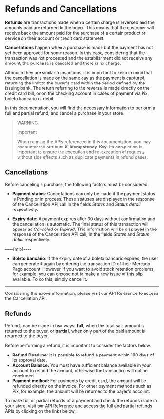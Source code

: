 # Refunds and Cancellations

**Refunds** are transactions made when a certain charge is reversed and the amounts paid are returned to the buyer. This means that the customer will receive back the amount paid for the purchase of a certain product or service on their account or credit card statement.

**Cancellations** happen when a purchase is made but the payment has not yet been approved for some reason. In this case, considering that the transaction was not processed and the establishment did not receive any amount, the purchase is canceled and there is no charge.

Although they are similar transactions, it is important to keep in mind that the cancellation is made on the same day as the payment is captured, returning the limit to the buyer's card within the period defined by the issuing bank. The return referring to the reversal is made directly on the credit card bill, or on the checking account in cases of payment via Pix, boleto bancário or debit.

In this documentation, you will find the necessary information to perform a full and partial refund, and cancel a purchase in your store.


> WARNING
>
> Important
>
> When running the APIs referenced in this documentation, you may encounter the attribute **X-Idempotency-Key**. Its completion is important to ensure the execution and re-execution of requests without side effects such as duplicate payments in refund cases.

## Cancellations

Before canceling a purchase, the following factors must be considered: 

- **Payment status**: Cancellations can only be made if the payment status is Pending or In process. These statuses are displayed in the response of the Cancellation API call in the fields *Status* and *Status detail* respectively.

- **Expiry date**: A payment expires after 30 days without confirmation and the cancellation is automatic. The final status of this transaction will appear as *Canceled* or *Expired*. This information will be displayed in the response of the Cancellation API call, in the fields *Status* and *Status detail* respectively.

----[mlb]----
- **Boleto bancário**: If the expiry date of a boleto bancário expires, the user can generate it again by entering the transaction ID of their Mercado Pago account. However, if you want to avoid stock retention problems, for example, you can choose not to make a new issue of this slip available. To do this, simply cancel it.

------------

Considering the above information, please visit our API Reference to access the Cancellation API.

## Refunds

Refunds can be made in two ways: **full**, when the total sale amount is returned to the buyer, or **partial**, when only part of the paid amount is returned to the buyer.

Before performing a refund, it is important to consider the factors below.

* **Refund Deadline:** It is possible to refund a payment within 180 days of its approval date.
* **Account Balance:** You must have sufficient balance available in your account to refund the amount, otherwise the transaction will not be concluded.
* **Payment method:** For payments by credit card, the amount will be refunded directly on the invoice. For other payment methods such as Pix, for example, the amount will be returned to the payer's account.

To make full or partial refunds of a payment and check the refunds made in your store, visit our API Reference and access the full and partial refunds APIs by clicking on the links below.
